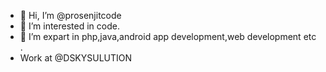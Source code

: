 - 👋 Hi, I’m @prosenjitcode
- 👀 I’m interested in code.
- 🌱 I’m expart in php,java,android app development,web development etc .
- Work at @DSKYSULUTION

<!---
prosenjitcode/prosenjitcode is a ✨ special ✨ repository because its `README.md` (this file) appears on your GitHub profile.
You can click the Preview link to take a look at your changes.
--->
